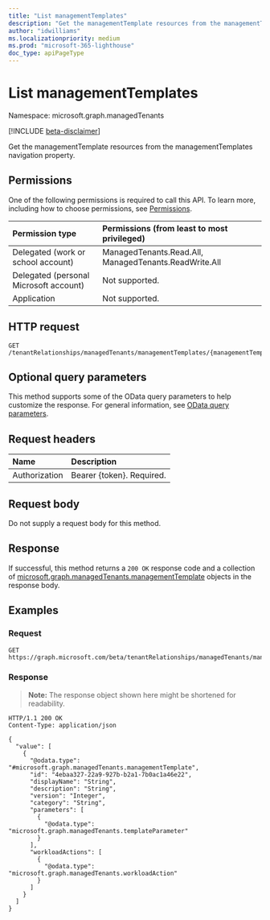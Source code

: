 ```yaml
---
title: "List managementTemplates"
description: "Get the managementTemplate resources from the managementTemplates navigation property."
author: "idwilliams"
ms.localizationpriority: medium
ms.prod: "microsoft-365-lighthouse"
doc_type: apiPageType
---
```


# List managementTemplates
Namespace: microsoft.graph.managedTenants

[!INCLUDE [beta-disclaimer](../../includes/beta-disclaimer.md)]

Get the managementTemplate resources from the managementTemplates navigation property.

## Permissions
One of the following permissions is required to call this API. To learn more, including how to choose permissions, see [Permissions](/graph/permissions-reference).

|Permission type|Permissions (from least to most privileged)|
|:---|:---|
|Delegated (work or school account)|ManagedTenants.Read.All, ManagedTenants.ReadWrite.All|
|Delegated (personal Microsoft account)|Not supported.|
|Application|Not supported.|

## HTTP request

<!-- {
  "blockType": "ignored"
}
-->
``` http
GET /tenantRelationships/managedTenants/managementTemplates/{managementTemplateId}/managementTemplateCollections/{managementTemplateCollectionId}/managementTemplates
```

## Optional query parameters
This method supports some of the OData query parameters to help customize the response. For general information, see [OData query parameters](/graph/query-parameters).

## Request headers
|Name|Description|
|:---|:---|
|Authorization|Bearer {token}. Required.|

## Request body
Do not supply a request body for this method.

## Response

If successful, this method returns a `200 OK` response code and a collection of [microsoft.graph.managedTenants.managementTemplate](../resources/managedtenants-managementtemplate.md) objects in the response body.

## Examples

### Request
<!-- {
  "blockType": "request",
  "name": "list_managementtemplate"
}
-->
``` http
GET https://graph.microsoft.com/beta/tenantRelationships/managedTenants/managementTemplates/{managementTemplateId}/managementTemplateCollections/{managementTemplateCollectionId}/managementTemplates
```

### Response
>**Note:** The response object shown here might be shortened for readability.
<!-- {
  "blockType": "response",
  "truncated": true,
  "@odata.type": "Collection(microsoft.graph.managedTenants.managementTemplate)"
}
-->
``` http
HTTP/1.1 200 OK
Content-Type: application/json

{
  "value": [
    {
      "@odata.type": "#microsoft.graph.managedTenants.managementTemplate",
      "id": "4ebaa327-22a9-927b-b2a1-7b0ac1a46e22",
      "displayName": "String",
      "description": "String",
      "version": "Integer",
      "category": "String",
      "parameters": [
        {
          "@odata.type": "microsoft.graph.managedTenants.templateParameter"
        }
      ],
      "workloadActions": [
        {
          "@odata.type": "microsoft.graph.managedTenants.workloadAction"
        }
      ]
    }
  ]
}
```

